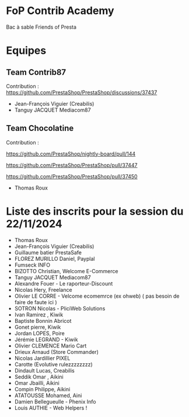 # FoP Contrib Academy
Bac à sable Friends of Presta

# Equipes

## Team Contrib87
Contribution : https://github.com/PrestaShop/PrestaShop/discussions/37437
- Jean-François Viguier (Creabilis)
- Tanguy JACQUET Mediacom87

## Team Chocolatine
Contribution :

https://github.com/PrestaShop/nightly-board/pull/144

https://github.com/PrestaShop/PrestaShop/pull/37447

https://github.com/PrestaShop/PrestaShop/pull/37450
- Thomas Roux 

# Liste des inscrits pour la session du 22/11/2024

- Thomas Roux
- Jean-François Viguier (Creabilis)
- Guillaume batier PrestaSafe
- FLOREZ MURILLO Daniel, Payplal
- Fumseck INFO
- BIZOTTO Christian, Welcome E-Commerce
- Tanguy JACQUET Mediacom87
- Alexandre Fouer - Le raporteur-Discount
- Nicolas Hery, Freelance
- Olivier LE CORRE - Velcome ecomemrce (ex ohweb) ( pas besoin de faire de faute ici )
- SOTRON Nicolas - PliciWeb Solutions
- Ivan Ramirez , Kiwik
- Baptiste Bonnin Abricot
- Gonet pierre, Kiwik
- Jordan LOPES, Poire
- Jérémie LEGRAND - Kiwik
- Olivier CLEMENCE Mario Cart
- Drieux Arnaud (Store Commander)
- Nicolas Jardillier PIXEL
- Carotte (Evolutive rulezzzzzzzz)
- Dindault Lucas, Creabilis
- Seddik Omar , Aikini
- Omar Jbailli, Aikini
- Compin Philippe, Aikini
- ATATOUSSE Mohamed, Aini
- Damien Bellegueulle - Phenix Info
- Louis AUTHIE - Web Helpers !

